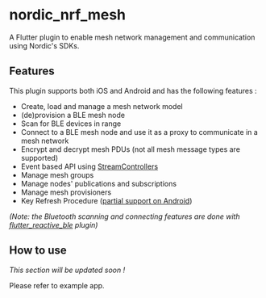# nordic_nrf_mesh
A Flutter plugin to enable mesh network management and communication using Nordic's SDKs.
## Features
This plugin supports both iOS and Android and has the following features :
- Create, load and manage a mesh network model
- (de)provision a BLE mesh node
- Scan for BLE devices in range
- Connect to a BLE mesh node and use it as a proxy to communicate in a mesh network
- Encrypt and decrypt mesh PDUs (not all mesh message types are supported)
- Event based API using [StreamControllers](https://api.dart.dev/stable/dart-async/StreamController-class.html)
- Manage mesh groups
- Manage nodes' publications and subscriptions
- Manage mesh provisioners
- Key Refresh Procedure ([partial support on Android](https://github.com/OZEO-DOOZ/nrf_mesh_plugin/pull/199))

_(Note: the Bluetooth scanning and connecting features are done with [flutter_reactive_ble](https://pub.dev/packages/flutter_reactive_ble) plugin)_
## How to use
_This section will be updated soon !_

Please refer to example app.
